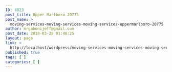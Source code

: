 ```yaml
---
ID: 8823
post_title: Upper Marlboro 20775
post_name: >
  moving-services-moving-services-moving-services-uppermarlboro-20775
author: mrgabonijeff@gmail.com
post_date: 2018-03-28 01:48:25
layout: page
link: >
  http://localhost/wordpress/moving-services-moving-services-moving-services-uppermarlboro-20775/
published: true
tags: [ ]
categories: [ ]
---
```

